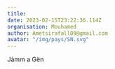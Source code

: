 ```yaml
---
title: 
date: 2023-02-15T23:22:36.114Z
organisation: Mouhamed 
author: Ametsirafall09@gmail.com
avatar: "/img/pays/SN.svg"
---
```


Jàmm a Gën